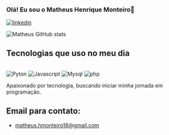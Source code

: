 ### Olá! Eu sou o Matheus Henrique Monteiro👋



[![linkedin](https://img.shields.io/badge/LinkedIn-0077B5?style=for-the-badge&logo=linkedin&logoColor=white)](https://www.linkedin.com/in/matheus-henrique-monteiro2803 )



![Matheus GitHub stats](https://github-readme-stats.vercel.app/api?username=MatheusMonteiro&show_icons=true&theme=transparent)


## Tecnologias que uso no meu dia

<div style="display: inline_block"><br/>
  <img aling="center" alt="Pyton" src="https://img.shields.io/badge/Python-3776AB?style=for-the-badge&logo=python&logoColor=white" />
    <img aling="center" alt="Javascript" src="https://img.shields.io/badge/JavaScript-F7DF1E?style=for-the-badge&logo=javascript&logoColor=black" />
      <img aling="center" alt="Mysql" src="https://img.shields.io/badge/MySQL-00000F?style=for-the-badge&logo=mysql&logoColor=white" />
        <img aling="center" alt="php" src="https://img.shields.io/badge/PHP-777BB4?style=for-the-badge&logo=php&logoColor=white" />
</div>


Apaixonado por tecnologia, buscando iniciar minha jornada em programação.

## Email para contato:
- matheus.hmonteiro18@gmail.com<br/>
